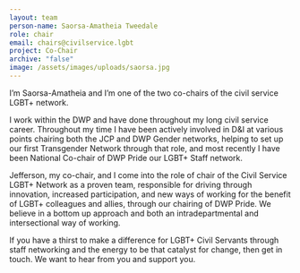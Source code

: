 ```yaml
---
layout: team
person-name: Saorsa-Amatheia Tweedale
role: chair
email: chairs@civilservice.lgbt
project: Co-Chair
archive: "false"
image: /assets/images/uploads/saorsa.jpg
---
```

I’m Saorsa-Amatheia and I’m one of the two co-chairs of the civil service LGBT+ network.

I work within the DWP and have done throughout my long civil service career. Throughout my time I have been actively involved in D&I at various points chairing both the JCP and DWP Gender networks, helping to set up our first Transgender Network through that role, and most recently I have been National Co-chair of DWP Pride our LGBT+ Staff network.

Jefferson, my co-chair, and I come into the role of chair of the Civil Service LGBT+ Network as a proven team, responsible for driving through innovation, increased participation, and new ways of working for the benefit of LGBT+ colleagues and allies, through our chairing of DWP Pride. We believe in a bottom up approach and both an intradepartmental and intersectional way of working.

If you have a thirst to make a difference for LGBT+ Civil Servants through staff networking and the energy to be that catalyst for change, then get in touch. We want to hear from you and support you.